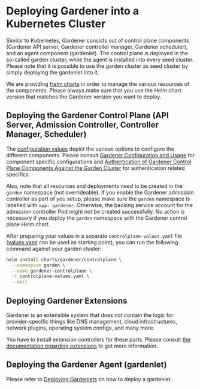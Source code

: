 # Deploying Gardener into a Kubernetes Cluster

Similar to Kubernetes, Gardener consists out of control plane components (Gardener API server, Gardener controller manager, Gardener scheduler), and an agent component (gardenlet).
The control plane is deployed in the so-called garden cluster, while the agent is installed into every seed cluster.
Please note that it is possible to use the garden cluster as seed cluster by simply deploying the gardenlet into it.

We are providing [Helm charts](../../charts/gardener) in order to manage the various resources of the components.
Please always make sure that you use the Helm chart version that matches the Gardener version you want to deploy.

## Deploying the Gardener Control Plane (API Server, Admission Controller, Controller Manager, Scheduler)

The [configuration values](../../charts/gardener/controlplane/values.yaml) depict the various options to configure the different components.
Please consult [Gardener Configuration and Usage](../operations/configuration.md) for component specific configurations and [Authentication of Gardener Control Plane Components Against the Garden Cluster](./authentication_gardener_control_plane.md) for authentication related specifics.

Also, note that all resources and deployments need to be created in the `garden` namespace (not overrideable).
If you enable the Gardener admission controller as part of you setup, please make sure the `garden` namespace is labelled with `app: gardener`.
Otherwise, the backing service account for the admission controller Pod might not be created successfully.
No action is necessary if you deploy the `garden` namespace with the Gardener control plane Helm chart.

After preparing your values in a separate `controlplane-values.yaml` file ([values.yaml](../../charts/gardener/controlplane/values.yaml) can be used as starting point), you can run the following command against your garden cluster:

```bash
helm install charts/gardener/controlplane \
  --namespace garden \
  --name gardener-controlplane \
  -f controlplane-values.yaml \
  --wait
```

## Deploying Gardener Extensions

Gardener is an extensible system that does not contain the logic for provider-specific things like DNS management, cloud infrastructures, network plugins, operating system configs, and many more.

You have to install extension controllers for these parts.
Please consult [the documentation regarding extensions](../extensions/overview.md) to get more information.

## Deploying the Gardener Agent (gardenlet)

Please refer to [Deploying Gardenlets](./deploy_gardenlet.md) on how to deploy a gardenlet.